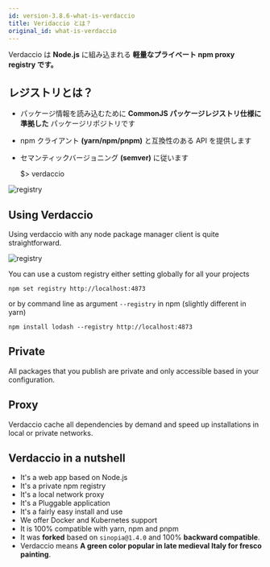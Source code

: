 ```yaml
---
id: version-3.8.6-what-is-verdaccio
title: Veridaccio とは？
original_id: what-is-verdaccio
---
```


Verdaccio は **Node.js** に組み込まれる **軽量なプライベート npm proxy registry です。**

## レジストリとは？

* パッケージ情報を読み込むために **CommonJS パッケージレジストリ仕様に準拠した** パッケージリポジトリです
* npm クライアント **(yarn/npm/pnpm)** と互換性のある API を提供します
* セマンティックバージョニング **(semver)** に従います

    $> verdaccio
    

![registry](/svg/verdaccio_server.gif)

## Using Verdaccio

Using verdaccio with any node package manager client is quite straightforward.

![registry](/svg/npm_install.gif)

You can use a custom registry either setting globally for all your projects

    npm set registry http://localhost:4873
    

or by command line as argument `--registry` in npm (slightly different in yarn)

    npm install lodash --registry http://localhost:4873
    

## Private

All packages that you publish are private and only accessible based in your configuration.

## Proxy

Verdaccio cache all dependencies by demand and speed up installations in local or private networks.

## Verdaccio in a nutshell

* It's a web app based on Node.js
* It's a private npm registry
* It's a local network proxy
* It's a Pluggable application
* It's a fairly easy install and use
* We offer Docker and Kubernetes support
* It is 100% compatible with yarn, npm and pnpm
* It was **forked** based on `sinopia@1.4.0` and 100% **backward compatible**.
* Verdaccio means **A green color popular in late medieval Italy for fresco painting**.